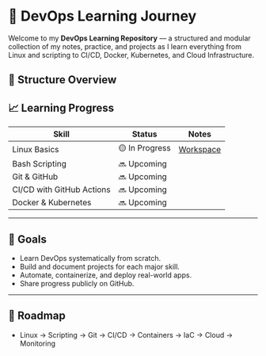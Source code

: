 # 🧠 DevOps Learning Journey

Welcome to my **DevOps Learning Repository** — a structured and modular collection of my notes, practice, and projects as I learn everything from Linux and scripting to CI/CD, Docker, Kubernetes, and Cloud Infrastructure.

## 📘 Structure Overview


## 📈 Learning Progress

| Skill | Status | Notes |
|-------|---------|-------|
| Linux Basics | 🟡 In Progress | [Workspace](workspace/linux/) |
| Bash Scripting | 🔜 Upcoming | |
| Git & GitHub | 🔜 Upcoming | |
| CI/CD with GitHub Actions | 🔜 Upcoming | |
| Docker & Kubernetes | 🔜 Upcoming | |

---

## 🧩 Goals
- Learn DevOps systematically from scratch.
- Build and document projects for each major skill.
- Automate, containerize, and deploy real-world apps.
- Share progress publicly on GitHub.

---

## 🧭 Roadmap
- Linux → Scripting → Git → CI/CD → Containers → IaC → Cloud → Monitoring

